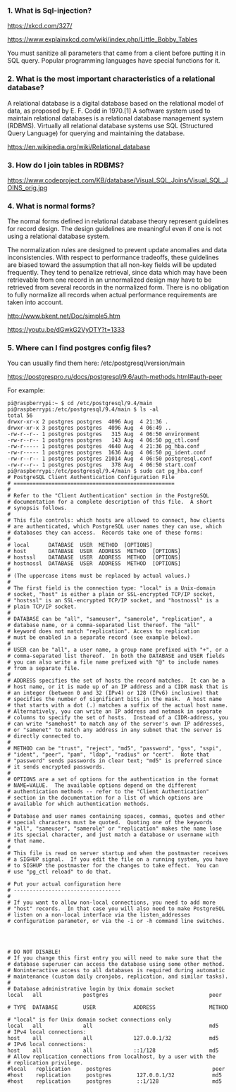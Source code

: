 ### 1. What is Sql-injection?

https://xkcd.com/327/

https://www.explainxkcd.com/wiki/index.php/Little_Bobby_Tables

You must sanitize all parameters that came from a client before putting it in SQL query. Popular programming languages have special functions for it. 

### 2. What is the most important characteristics of a relational database?

A relational database is a digital database based on the relational model of data, as proposed by E. F. Codd in 1970.[1] A software system used to maintain relational databases is a relational database management system (RDBMS). Virtually all relational database systems use SQL (Structured Query Language) for querying and maintaining the database.

https://en.wikipedia.org/wiki/Relational_database

### 3. How do I join tables in RDBMS?

https://www.codeproject.com/KB/database/Visual_SQL_Joins/Visual_SQL_JOINS_orig.jpg

### 4. What is normal forms?

The normal forms defined in relational database theory represent guidelines for record design. The design guidelines are meaningful even if one is not using a relational database system. 

The normalization rules are designed to prevent update anomalies and data inconsistencies. With respect to performance tradeoffs, these guidelines are biased toward the assumption that all non-key fields will be updated frequently. They tend to penalize retrieval, since data which may have been retrievable from one record in an unnormalized design may have to be retrieved from several records in the normalized form. There is no obligation to fully normalize all records when actual performance requirements are taken into account.

http://www.bkent.net/Doc/simple5.htm

https://youtu.be/dGwkG2VyDTY?t=1333

### 5. Where can I find postgres config files?

You can usually find them here: /etc/postgresql/version/main

https://postgrespro.ru/docs/postgresql/9.6/auth-methods.html#auth-peer

For example:

```shell
pi@raspberrypi:~ $ cd /etc/postgresql/9.4/main
pi@raspberrypi:/etc/postgresql/9.4/main $ ls -al
total 56
drwxr-xr-x 2 postgres postgres  4096 Aug  4 21:36 .
drwxr-xr-x 3 postgres postgres  4096 Aug  4 06:49 ..
-rw-r--r-- 1 postgres postgres   315 Aug  4 06:50 environment
-rw-r--r-- 1 postgres postgres   143 Aug  4 06:50 pg_ctl.conf
-rw-r----- 1 postgres postgres  4640 Aug  4 21:36 pg_hba.conf
-rw-r----- 1 postgres postgres  1636 Aug  4 06:50 pg_ident.conf
-rw-r--r-- 1 postgres postgres 21014 Aug  4 06:50 postgresql.conf
-rw-r--r-- 1 postgres postgres   378 Aug  4 06:50 start.conf
pi@raspberrypi:/etc/postgresql/9.4/main $ sudo cat pg_hba.conf
# PostgreSQL Client Authentication Configuration File
# ===================================================
#
# Refer to the "Client Authentication" section in the PostgreSQL
# documentation for a complete description of this file.  A short
# synopsis follows.
#
# This file controls: which hosts are allowed to connect, how clients
# are authenticated, which PostgreSQL user names they can use, which
# databases they can access.  Records take one of these forms:
#
# local      DATABASE  USER  METHOD  [OPTIONS]
# host       DATABASE  USER  ADDRESS  METHOD  [OPTIONS]
# hostssl    DATABASE  USER  ADDRESS  METHOD  [OPTIONS]
# hostnossl  DATABASE  USER  ADDRESS  METHOD  [OPTIONS]
#
# (The uppercase items must be replaced by actual values.)
#
# The first field is the connection type: "local" is a Unix-domain
# socket, "host" is either a plain or SSL-encrypted TCP/IP socket,
# "hostssl" is an SSL-encrypted TCP/IP socket, and "hostnossl" is a
# plain TCP/IP socket.
#
# DATABASE can be "all", "sameuser", "samerole", "replication", a
# database name, or a comma-separated list thereof. The "all"
# keyword does not match "replication". Access to replication
# must be enabled in a separate record (see example below).
#
# USER can be "all", a user name, a group name prefixed with "+", or a
# comma-separated list thereof.  In both the DATABASE and USER fields
# you can also write a file name prefixed with "@" to include names
# from a separate file.
#
# ADDRESS specifies the set of hosts the record matches.  It can be a
# host name, or it is made up of an IP address and a CIDR mask that is
# an integer (between 0 and 32 (IPv4) or 128 (IPv6) inclusive) that
# specifies the number of significant bits in the mask.  A host name
# that starts with a dot (.) matches a suffix of the actual host name.
# Alternatively, you can write an IP address and netmask in separate
# columns to specify the set of hosts.  Instead of a CIDR-address, you
# can write "samehost" to match any of the server's own IP addresses,
# or "samenet" to match any address in any subnet that the server is
# directly connected to.
#
# METHOD can be "trust", "reject", "md5", "password", "gss", "sspi",
# "ident", "peer", "pam", "ldap", "radius" or "cert".  Note that
# "password" sends passwords in clear text; "md5" is preferred since
# it sends encrypted passwords.
#
# OPTIONS are a set of options for the authentication in the format
# NAME=VALUE.  The available options depend on the different
# authentication methods -- refer to the "Client Authentication"
# section in the documentation for a list of which options are
# available for which authentication methods.
#
# Database and user names containing spaces, commas, quotes and other
# special characters must be quoted.  Quoting one of the keywords
# "all", "sameuser", "samerole" or "replication" makes the name lose
# its special character, and just match a database or username with
# that name.
#
# This file is read on server startup and when the postmaster receives
# a SIGHUP signal.  If you edit the file on a running system, you have
# to SIGHUP the postmaster for the changes to take effect.  You can
# use "pg_ctl reload" to do that.

# Put your actual configuration here
# ----------------------------------
#
# If you want to allow non-local connections, you need to add more
# "host" records.  In that case you will also need to make PostgreSQL
# listen on a non-local interface via the listen_addresses
# configuration parameter, or via the -i or -h command line switches.




# DO NOT DISABLE!
# If you change this first entry you will need to make sure that the
# database superuser can access the database using some other method.
# Noninteractive access to all databases is required during automatic
# maintenance (custom daily cronjobs, replication, and similar tasks).
#
# Database administrative login by Unix domain socket
local   all             postgres                                peer

# TYPE  DATABASE        USER            ADDRESS                 METHOD

# "local" is for Unix domain socket connections only
local   all             all                                     md5
# IPv4 local connections:
host    all             all             127.0.0.1/32            md5
# IPv6 local connections:
host    all             all             ::1/128                 md5
# Allow replication connections from localhost, by a user with the
# replication privilege.
#local   replication     postgres                                peer
#host    replication     postgres        127.0.0.1/32            md5
#host    replication     postgres        ::1/128                 md5
```



